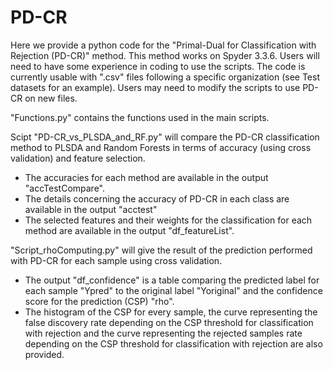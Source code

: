 # PD-CR
Here we provide a python code for the "Primal-Dual for Classification with Rejection (PD-CR)" method.
This method works on Spyder 3.3.6.
Users will need to have some experience in coding to use the scripts.
The code is currently usable with ".csv" files following a specific organization (see Test datasets for an example). Users may need to modify the scripts to use PD-CR on new files.

"Functions.py" contains the functions used in the main scripts.

Scipt "PD-CR_vs_PLSDA_and_RF.py" will compare the PD-CR classification method to PLSDA and Random Forests in terms of accuracy (using cross validation) and feature selection. 
- The accuracies for each method are available in the output "accTestCompare". 
- The details concerning the accuracy of PD-CR in each class are available in the output "acctest"
- The selected features and their weights for the classification for each method are available in the output "df_featureList".

"Script_rhoComputing.py" will give the result of the prediction performed with PD-CR for each sample using cross validation. 
- The output "df_confidence" is a table comparing the predicted label for each sample "Ypred" to the original label "Yoriginal" and the confidence score for the prediction (CSP) "rho".
- The histogram of the CSP for every sample, the curve representing the false discovery rate depending on the CSP threshold for classification with rejection and the curve representing the rejected samples rate depending on the CSP threshold for classification with rejection are also provided.
